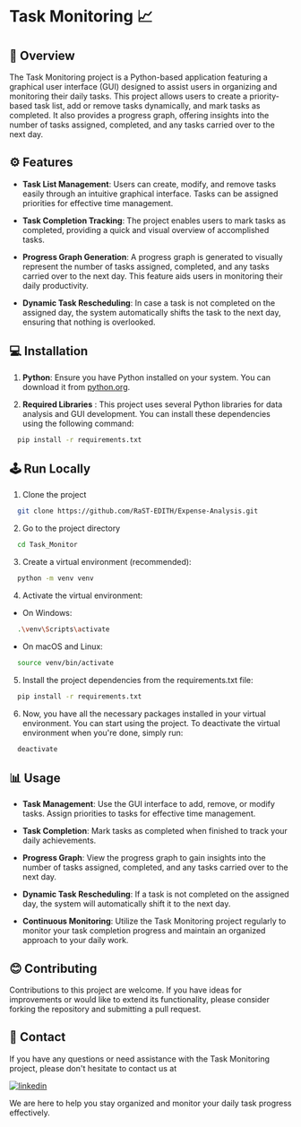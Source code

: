 
#  Task Monitoring 📈

## 📌 Overview

The Task Monitoring project is a Python-based application featuring a graphical user interface (GUI) designed to assist users in organizing and monitoring their daily tasks. This project allows users to create a priority-based task list, add or remove tasks dynamically, and mark tasks as completed. It also provides a progress graph, offering insights into the number of tasks assigned, completed, and any tasks carried over to the next day.


## ⚙ Features

- **Task List Management**: Users can create, modify, and remove tasks easily through an intuitive graphical interface. Tasks can be assigned priorities for effective time management.

- **Task Completion Tracking**: The project enables users to mark tasks as completed, providing a quick and visual overview of accomplished tasks.

- **Progress Graph Generation**: A progress graph is generated to visually represent the number of tasks assigned, completed, and any tasks carried over to the next day. This feature aids users in monitoring their daily productivity.

- **Dynamic Task Rescheduling**:  In case a task is not completed on the assigned day, the system automatically shifts the task to the next day, ensuring that nothing is overlooked.


## 💻 Installation

1) **Python**: Ensure you have Python installed on your system. You can download it from [python.org](https://www.python.org/).

2) **Required Libraries** : This project uses several Python libraries for data analysis and GUI development. You can install these dependencies using the following command:

```bash
  pip install -r requirements.txt
```
    
## 🕹 Run Locally

1) Clone the project

```bash
  git clone https://github.com/RaST-EDITH/Expense-Analysis.git
```

2) Go to the project directory

```bash
  cd Task_Monitor
```

3) Create a virtual environment (recommended):

```bash
  python -m venv venv
```

4) Activate the virtual environment:

- On Windows:

```bash
  .\venv\Scripts\activate
```

- On macOS and Linux:

```bash
  source venv/bin/activate
```

5) Install the project dependencies from the requirements.txt file:

```bash
  pip install -r requirements.txt
```

6) Now, you have all the necessary packages installed in your virtual environment. You can start using the project. 
To deactivate the virtual environment when you're done, simply run:

```bash
  deactivate
```
## 📊 Usage

- **Task Management**: Use the GUI interface to add, remove, or modify tasks. Assign priorities to tasks for effective time management.

- **Task Completion**: Mark tasks as completed when finished to track your daily achievements.

- **Progress Graph**: View the progress graph to gain insights into the number of tasks assigned, completed, and any tasks carried over to the next day.

- **Dynamic Task Rescheduling**: If a task is not completed on the assigned day, the system will automatically shift it to the next day.

- **Continuous Monitoring**: Utilize the Task Monitoring project regularly to monitor your task completion progress and maintain an organized approach to your daily work.

## 😊 Contributing

Contributions to this project are welcome. If you have ideas for improvements or would like to extend its functionality, please consider forking the repository and submitting a pull request.

## 📎 Contact


If you have any questions or need assistance with the Task Monitoring project, please don't hesitate to contact us at 

[![linkedin](https://img.shields.io/badge/linkedin-0A66C2?style=for-the-badge&logo=linkedin&logoColor=white)](https://www.linkedin.com/in/raghvendra-singh-053977226)

 We are here to help you stay organized and monitor your daily task progress effectively.





